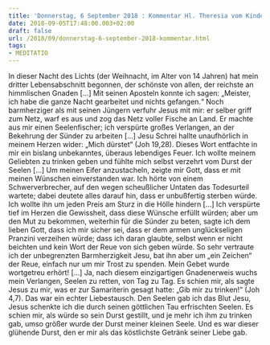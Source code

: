 ```yaml
---
title: 'Donnerstag, 6 September 2018 : Kommentar Hl. Theresia vom Kinde Jesu'
date: 2018-09-05T17:48:00.003+02:00
draft: false
url: /2018/09/donnerstag-6-september-2018-kommentar.html
tags: 
- MEDITATIO
---
```


In dieser Nacht des Lichts (der Weihnacht, im Alter von 14 Jahren) hat mein dritter Lebensabschnitt begonnen, der schönste von allen, der reichste an himmlischen Gnaden \[...\] Mit seinen Aposteln konnte ich sagen: „Meister, ich habe die ganze Nacht gearbeitet und nichts gefangen.“ Noch barmherziger als mit seinen Jüngern verfuhr Jesus mit mir: er selber griff zum Netz, warf es aus und zog das Netz voller Fische an Land. Er machte aus mir einen Seelenfischer; ich verspürte großes Verlangen, an der Bekehrung der Sünder zu arbeiten \[...\] Jesu Schrei hallte unaufhörlich in meinem Herzen wider: „Mich dürstet“ (Joh 19,28). Dieses Wort entfachte in mir ein bislang unbekanntes, überaus lebendiges Feuer. Ich wollte meinem Geliebten zu trinken geben und fühlte mich selbst verzehrt vom Durst der Seelen \[...\] Um meinen Eifer anzustacheln, zeigte mir Gott, dass er mit meinen Wünschen einverstanden war. Ich hörte von einem Schwerverbrecher, auf den wegen scheußlicher Untaten das Todesurteil wartete; dabei deutete alles darauf hin, dass er unbußfertig sterben würde. Ich wollte ihn um jeden Preis am Sturz in die Hölle hindern \[...\] Ich verspürte tief im Herzen die Gewissheit, dass diese Wünsche erfüllt würden; aber um den Mut zu bekommen, weiterhin für die Sünder zu beten, sagte ich dem lieben Gott, dass ich mir sicher sei, dass er dem armen unglückseligen Pranzini verzeihen würde; dass ich daran glaubte, selbst wenn er nicht beichten und kein Wort der Reue von sich geben würde. So sehr vertraute ich der unbegrenzten Barmherzigkeit Jesu, bat ihn aber um „ein Zeichen“ der Reue, einfach nur um mir Trost zu spenden. Mein Gebet wurde wortgetreu erhört! \[...\] Ja, nach diesem einzigartigen Gnadenerweis wuchs mein Verlangen, Seelen zu retten, von Tag zu Tag. Es schien mir, als sagte Jesus zu mir, was er zur Samariterin gesagt hatte: „Gib mir zu trinken!“ (Joh 4,7). Das war ein echter Liebestausch. Den Seelen gab ich das Blut Jesu, Jesus schenkte ich die durch seinen göttlichen Tau erfrischten Seelen. Es schien mir, als würde so sein Durst gestillt, und je mehr ich ihm zu trinken gab, umso größer wurde der Durst meiner kleinen Seele. Und es war dieser glühende Durst, den er mir als das köstlichste Getränk seiner Liebe gab.